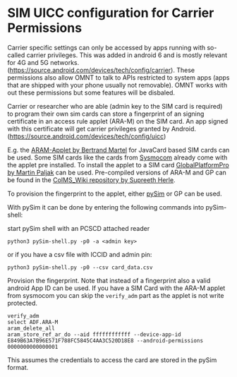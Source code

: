 # SIM UICC configuration for Carrier Permissions
Carrier specific settings can only be accessed by apps running with so-called carrier privileges. This was added in android 6 and is mostly relevant for 4G and 5G networks. (https://source.android.com/devices/tech/config/carrier). These permissions also allow OMNT to talk to APIs restricted to system apps (apps that are shipped with your phone usually not removable). OMNT works with out these permissions but some features will be disbaled.

Carrier or researcher who are able (admin key to the SIM card is required) to program their own sim cards can store a fingerprint of an signing certificate in an access rule applet (ARA-M) on the SIM card. 
An app signed with this certificate will get carrier privileges granted by Android. (https://source.android.com/devices/tech/config/uicc)

E.g. the [ARAM-Applet by Bertrand Martel](https://github.com/bertrandmartel/aram-applet) for JavaCard based SIM cards can be used. 
Some SIM cards like the cards from [Sysmocom](http://shop.sysmocom.de/products/sysmoISIM-SJA2) already come with the applet pre installed. 
To install the applet to a SIM card [GlobalPlatformPro by Martin Paljak](https://github.com/martinpaljak/GlobalPlatformPro) can be used.
Pre-compiled versions of ARA-M and GP can be found in the [CoIMS_Wiki repository by Supreeth Herle](https://github.com/herlesupreeth/CoIMS_Wiki).

To provision the fingerprint to the applet, either [pySim](https://github.com/osmocom/pysim) or GP can be used.  

With pySim it can be done by entering the following commands into pySim-shell:

start pySim shell with an PCSCD attached reader
```shell
python3 pySim-shell.py -p0 -a <admin key>
```
or if you have a csv file with ICCID and admin pin:
```shell
python3 pySim-shell.py -p0 --csv card_data.csv 
```

Provision the fingerprint. Note that instead of a fingerprint also a valid android App ID can be used.
If you have a SIM Card with the ARA-M applet from sysmocom you can skip the ```verify_adm``` part as the applet is not write protected.
```shell
verify_adm
select ADF.ARA-M
aram_delete_all 
aram_store_ref_ar_do --aid ffffffffffff --device-app-id E849B63A7B96E571F788FC5845C4AA3C520D18E8 --android-permissions 0000000000000001
```
This assumes the credentials to access the card are stored in the pySim format.
